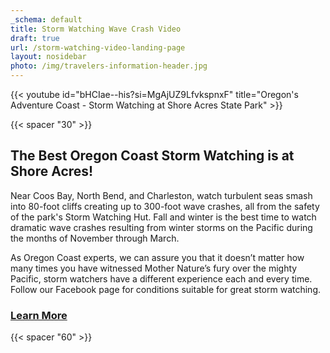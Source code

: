 ```yaml
---
_schema: default
title: Storm Watching Wave Crash Video
draft: true
url: /storm-watching-video-landing-page
layout: nosidebar
photo: /img/travelers-information-header.jpg
---
```

{{< youtube id="bHCIae--his?si=MgAjUZ9LfvkspnxF" title="Oregon's Adventure Coast - Storm Watching at Shore Acres State Park" >}}

{{< spacer "30" >}}

## The Best Oregon Coast Storm Watching is at Shore Acres!

Near Coos Bay, North Bend, and Charleston, watch turbulent seas smash into 80-foot cliffs creating up to 300-foot wave crashes, all from the safety of the park's Storm Watching Hut. Fall and winter is the best time to watch dramatic wave crashes resulting from winter storms on the Pacific during the months of November through March.

As Oregon Coast experts, we can assure you that it doesn’t matter how many times you have witnessed Mother Nature’s fury over the mighty Pacific, storm watchers have a different experience each and every time. Follow our Facebook page for conditions suitable for great storm watching.

### <a class="learn-more-anywhere-btn" target="" href="/storm-watching">Learn More</a>

{{< spacer "60" >}}